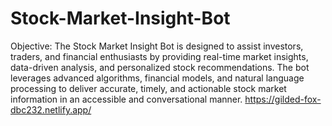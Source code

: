 # Stock-Market-Insight-Bot
Objective:
The Stock Market Insight Bot is designed to assist investors, traders, and financial enthusiasts by providing real-time market insights, data-driven analysis, and personalized stock recommendations. The bot leverages advanced algorithms, financial models, and natural language processing to deliver accurate, timely, and actionable stock market information in an accessible and conversational manner.
https://gilded-fox-dbc232.netlify.app/
